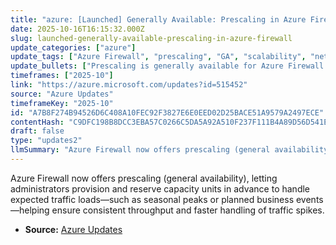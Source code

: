 ```yaml
---
title: "azure: [Launched] Generally Available: Prescaling in Azure Firewall"
date: 2025-10-16T16:15:32.000Z
slug: launched-generally-available-prescaling-in-azure-firewall
update_categories: ["azure"]
update_tags: ["Azure Firewall", "prescaling", "GA", "scalability", "networking", "capacity-planning"]
update_bullets: ["Prescaling is generally available for Azure Firewall.", "Admins can provision and reserve capacity units ahead of expected demand.", "Designed for scenarios like seasonal peaks and planned business events.", "Ensures more consistent throughput and faster handling of traffic spikes.", "Improves capacity planning and predictable firewall performance."]
timeframes: ["2025-10"]
link: "https://azure.microsoft.com/updates?id=515452"
source: "Azure Updates"
timeframeKey: "2025-10"
id: "A7B8F274B94526D6C408A10FEC92F3827E6E0EED02D25BACE51A9579A2497ECE"
contentHash: "C9DFC198B8DCC3EBA57C0266C5DA5A92A510F237F111B4A89D56D541EADC7E2A"
draft: false
type: "updates2"
llmSummary: "Azure Firewall now offers prescaling (general availability), letting administrators provision and reserve capacity units in advance to handle expected traffic loads—such as seasonal peaks or planned business events—helping ensure consistent throughput and faster handling of traffic spikes."
---
```


Azure Firewall now offers prescaling (general availability), letting administrators provision and reserve capacity units in advance to handle expected traffic loads—such as seasonal peaks or planned business events—helping ensure consistent throughput and faster handling of traffic spikes.

- **Source:** [Azure Updates](https://azure.microsoft.com/updates?id=515452)
